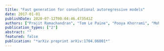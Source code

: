```yaml
---
title: "Fast generation for convolutional autoregressive models"
date: 2017-01-01
publishDate: 2020-07-12T00:04:46.473541Z
authors: ["Prajit Ramachandran", "Tom Le Paine", "Pooya Khorrami", "Mohammad Babaeizadeh", "Shiyu Chang", "Yang Zhang", "Mark A Hasegawa-Johnson", "Roy H Campbell", "Thomas S Huang"]
publication_types: ["2"]
abstract: ""
featured: false
publication: "*arXiv preprint arXiv:1704.06001*"
---
```


